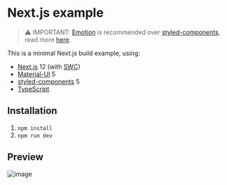 # Next.js example

> ⚠ IMPORTANT: [Emotion](https://emotion.sh/) is recommended over [styled-components](https://www.styled-components.com/), read more [here](https://github.com/SebHex/next-mui-sc-ts/issues/1).

This is a minimal Next.js build example, using:

- [Next.js](https://nextjs.org/) 12 (with [SWC](https://swc.rs/))
- [Material-UI](https://material-ui.com/) 5
- [styled-components](https://www.styled-components.com/) 5
- [TypeScript](https://www.typescriptlang.org/)

## Installation

1. `npm install`
2. `npm run dev`

## Preview

![image](https://user-images.githubusercontent.com/86801115/149249465-9ae22e24-d939-4ffc-ac35-e197080f4c70.png)

